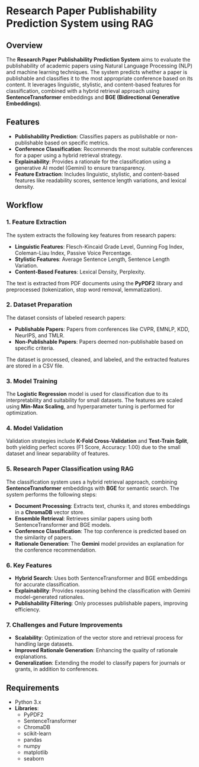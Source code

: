 # Research Paper Publishability Prediction System using RAG

## Overview
The **Research Paper Publishability Prediction System** aims to evaluate the publishability of academic papers using Natural Language Processing (NLP) and machine learning techniques. The system predicts whether a paper is publishable and classifies it to the most appropriate conference based on its content. It leverages linguistic, stylistic, and content-based features for classification, combined with a hybrid retrieval approach using **SentenceTransformer** embeddings and **BGE (Bidirectional Generative Embeddings)**.

## Features
- **Publishability Prediction**: Classifies papers as publishable or non-publishable based on specific metrics.
- **Conference Classification**: Recommends the most suitable conferences for a paper using a hybrid retrieval strategy.
- **Explainability**: Provides a rationale for the classification using a generative AI model (Gemini) to ensure transparency.
- **Feature Extraction**: Includes linguistic, stylistic, and content-based features like readability scores, sentence length variations, and lexical density.

## Workflow

### 1. **Feature Extraction**
   The system extracts the following key features from research papers:
   - **Linguistic Features**: Flesch-Kincaid Grade Level, Gunning Fog Index, Coleman-Liau Index, Passive Voice Percentage.
   - **Stylistic Features**: Average Sentence Length, Sentence Length Variation.
   - **Content-Based Features**: Lexical Density, Perplexity.

   The text is extracted from PDF documents using the **PyPDF2** library and preprocessed (tokenization, stop word removal, lemmatization).

### 2. **Dataset Preparation**
   The dataset consists of labeled research papers:
   - **Publishable Papers**: Papers from conferences like CVPR, EMNLP, KDD, NeurIPS, and TMLR.
   - **Non-Publishable Papers**: Papers deemed non-publishable based on specific criteria.
   
   The dataset is processed, cleaned, and labeled, and the extracted features are stored in a CSV file.

### 3. **Model Training**
   The **Logistic Regression** model is used for classification due to its interpretability and suitability for small datasets. The features are scaled using **Min-Max Scaling**, and hyperparameter tuning is performed for optimization.

### 4. **Model Validation**
   Validation strategies include **K-Fold Cross-Validation** and **Test-Train Split**, both yielding perfect scores (F1 Score, Accuracy: 1.00) due to the small dataset and linear separability of features.

### 5. **Research Paper Classification using RAG**
   The classification system uses a hybrid retrieval approach, combining **SentenceTransformer** embeddings with **BGE** for semantic search. The system performs the following steps:
   - **Document Processing**: Extracts text, chunks it, and stores embeddings in a **ChromaDB** vector store.
   - **Ensemble Retrieval**: Retrieves similar papers using both SentenceTransformer and BGE models.
   - **Conference Classification**: The top conference is predicted based on the similarity of papers.
   - **Rationale Generation**: The **Gemini** model provides an explanation for the conference recommendation.

### 6. **Key Features**
   - **Hybrid Search**: Uses both SentenceTransformer and BGE embeddings for accurate classification.
   - **Explainability**: Provides reasoning behind the classification with Gemini model-generated rationales.
   - **Publishability Filtering**: Only processes publishable papers, improving efficiency.

### 7. **Challenges and Future Improvements**
   - **Scalability**: Optimization of the vector store and retrieval process for handling large datasets.
   - **Improved Rationale Generation**: Enhancing the quality of rationale explanations.
   - **Generalization**: Extending the model to classify papers for journals or grants, in addition to conferences.

## Requirements
- Python 3.x
- **Libraries**:
  - PyPDF2
  - SentenceTransformer
  - ChromaDB
  - scikit-learn
  - pandas
  - numpy
  - matplotlib
  - seaborn
